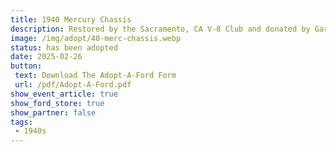 ```yaml
---
title: 1940 Mercury Chassis
description: Restored by the Sacramento, CA V-8 Club and donated by Gary Wright - CA
image: /img/adopt/40-merc-chassis.webp
status: has been adopted
date: 2025-02-26
button: 
 text: Download The Adopt-A-Ford Form
 url: /pdf/Adopt-A-Ford.pdf
show_event_article: true
show_ford_store: true
show_partner: false
tags: 
 - 1940s
---
```


